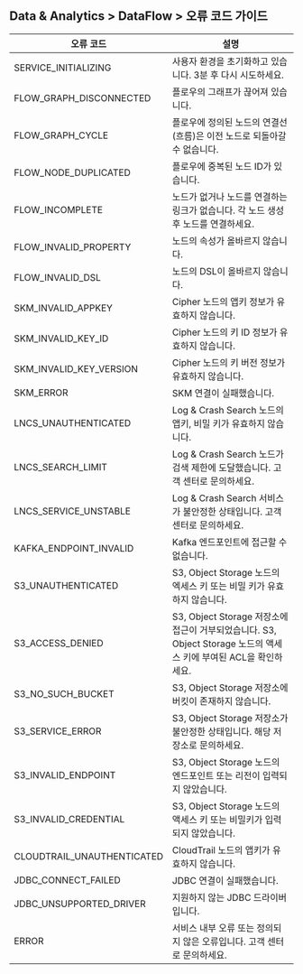## Data & Analytics > DataFlow > 오류 코드 가이드

| 오류 코드                      | 설명                                                                                       |
|----------------------------|------------------------------------------------------------------------------------------|
| SERVICE_INITIALIZING       | 사용자 환경을 초기화하고 있습니다. 3분 후 다시 시도하세요.                                                       |  
| FLOW_GRAPH_DISCONNECTED    | 플로우의 그래프가 끊어져 있습니다.                                                                      |  
| FLOW_GRAPH_CYCLE           | 플로우에 정의된 노드의 연결선(흐름)은 이전 노드로 되돌아갈 수 없습니다.                                                |
| FLOW_NODE_DUPLICATED       | 플로우에 중복된 노드 ID가 있습니다.                                                                  |
| FLOW_INCOMPLETE            | 노드가 없거나 노드를 연결하는 링크가 없습니다. 각 노드 생성 후 노드를 연결하세요.                                      |
| FLOW_INVALID_PROPERTY      | 노드의 속성가 올바르지 않습니다.                                                                 | 
| FLOW_INVALID_DSL           | 노드의 DSL이 올바르지 않습니다.                                                                      | 
| SKM_INVALID_APPKEY         | Cipher 노드의 앱키 정보가 유효하지 않습니다.                                                         |
| SKM_INVALID_KEY_ID         | Cipher 노드의 키 ID 정보가 유효하지 않습니다.                                                         |
| SKM_INVALID_KEY_VERSION    | Cipher 노드의 키 버전 정보가 유효하지 않습니다.                                                         |
| SKM_ERROR                  | SKM 연결이 실패했습니다.                                                                          |
| LNCS_UNAUTHENTICATED       | Log & Crash Search 노드의 앱키, 비밀 키가 유효하지 않습니다.                                     |
| LNCS_SEARCH_LIMIT          | Log & Crash Search 노드가 검색 제한에 도달했습니다.    고객 센터로 문의하세요.                                  |
| LNCS_SERVICE_UNSTABLE      | Log & Crash Search 서비스가 불안정한 상태입니다.   고객 센터로 문의하세요.                                     |
| KAFKA_ENDPOINT_INVALID     | Kafka 엔드포인트에 접근할 수 없습니다.                                                              |
| S3_UNAUTHENTICATED         | S3, Object Storage 노드의 엑세스 키 또는 비밀 키가 유효하지 않습니다.                              |
| S3_ACCESS_DENIED           | S3, Object Storage 저장소에 접근이 거부되었습니다. S3, Object Storage 노드의 액세스 키에 부여된 ACL을 확인하세요. |
| S3_NO_SUCH_BUCKET          | S3, Object Storage 저장소에 버킷이 존재하지 않습니다.                                                   |
| S3_SERVICE_ERROR           | S3, Object Storage 저장소가 불안정한 상태입니다. 해당 저장소로 문의하세요.                                      |
| S3_INVALID_ENDPOINT        | S3, Object Storage 노드의 엔드포인트 또는 리전이 입력되지 않았습니다.                                          |
| S3_INVALID_CREDENTIAL      | S3, Object Storage 노드의 액세스 키 또는 비밀키가 입력되지 않았습니다.                             |
| CLOUDTRAIL_UNAUTHENTICATED | CloudTrail 노드의 앱키가 유효하지 않습니다.                                                        |
| JDBC_CONNECT_FAILED        | JDBC 연결이 실패했습니다.                                                                         |
| JDBC_UNSUPPORTED_DRIVER    | 지원하지 않는 JDBC 드라이버입니다.                                                                    |
| ERROR                      | 서비스 내부 오류 또는 정의되지 않은 오류입니다. 고객 센터로 문의하세요.                                               |
